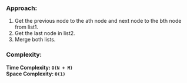 ### Approach:
1. Get the previous node to the ath node and next node to the bth node from list1.
2. Get the last node in list2.
3. Merge both lists.
​
### Complexity:
**Time Complexity: `O(N + M)`**\
**Space Complexity: `O(1)`**